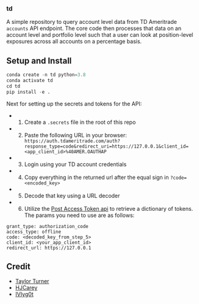 ### td

A simple repository to query account level data from TD Ameritrade `accounts` API endpoint. The core code then processes that data on an account level and portfolio level such that a user can look at position-level exposures across all accounts on a percentage basis.


## Setup and Install
```python
conda create -n td python=3.8
conda activate td
cd td 
pip install -e .
```

Next for setting up the secrets and tokens for the API: 
- 1. Create a `.secrets` file in the root of this repo
- 2. Paste the following URL in your browser: ` https://auth.tdameritrade.com/auth?response_type=code&redirect_uri=https://127.0.0.1&client_id=<app_client_id>%40AMER.OAUTHAP`
- 3. Login using your TD account credentials
- 4. Copy everything in the returned url after the equal sign in `?code=<encoded_key>`
- 5. Decode that key using a URL decoder
- 6. Utilize the [Post Access Token api](https://developer.tdameritrade.com/authentication/apis/post/token-0) to retrieve a dictionary of tokens. The params you need to use are as follows:
```
grant_type: authorization_code
access_type: offline
code: <decoded_key_from_step_5>
client_id: <your_app_client_id>
redirect_url: https://127.0.0.1
```

## Credit 
- [Taylor Turner](https://github.com/taylorfturner)
- [HJCarey](https://github.com/HJCarey)
- [IVIyg0t](https://github.com/IVIyg0t)
